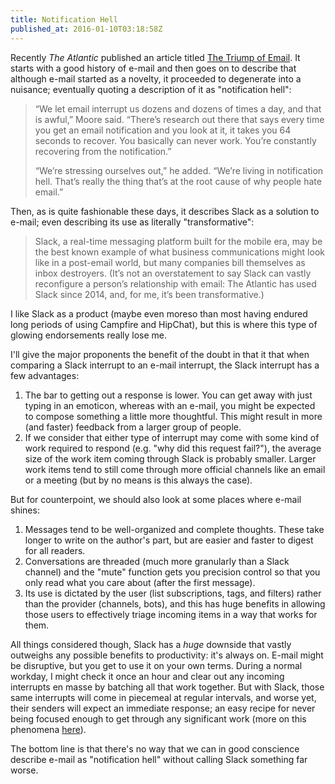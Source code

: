 ```yaml
---
title: Notification Hell
published_at: 2016-01-10T03:18:58Z
---
```


Recently _The Atlantic_ published an article titled [The Triump of
Email][atlantic]. It starts with a good history of e-mail and then goes on to
describe that although e-mail started as a novelty, it proceeded to degenerate
into a nuisance; eventually quoting a description of it as "notification hell":

> “We let email interrupt us dozens and dozens of times a day, and that is
> awful,” Moore said. “There’s research out there that says every time you get
> an email notification and you look at it, it takes you 64 seconds to recover.
> You basically can never work. You’re constantly recovering from the
> notification.”
>
> “We’re stressing ourselves out,” he added. “We’re living in notification
> hell. That’s really the thing that’s at the root cause of why people hate
> email.”

Then, as is quite fashionable these days, it describes Slack as a solution to
e-mail; even describing its use as literally "transformative":

> Slack, a real-time messaging platform built for the mobile era, may be the
> best known example of what business communications might look like in a
> post-email world, but many companies bill themselves as inbox destroyers.
> (It’s not an overstatement to say Slack can vastly reconfigure a person’s
> relationship with email: The Atlantic has used Slack since 2014, and, for me,
> it’s been transformative.)

I like Slack as a product (maybe even moreso than most having endured long
periods of using Campfire and HipChat), but this is where this type of glowing
endorsements really lose me.

I'll give the major proponents the benefit of the doubt in that it that when
comparing a Slack interrupt to an e-mail interrupt, the Slack interrupt has a
few advantages:

1. The bar to getting out a response is lower. You can get away with just
   typing in an emoticon, whereas with an e-mail, you might be expected to
   compose something a little more thoughtful. This might result in more (and
   faster) feedback from a larger group of people.
2. If we consider that either type of interrupt may come with some kind of work
   required to respond (e.g. "why did this request fail?"), the average size of
   the work item coming through Slack is probably smaller. Larger work
   items tend to still come through more official channels like an email or a
   meeting (but by no means is this always the case).

But for counterpoint, we should also look at some places where e-mail shines:

1. Messages tend to be well-organized and complete thoughts. These take longer
   to write on the author's part, but are easier and faster to digest for all
   readers.
2. Conversations are threaded (much more granularly than a Slack channel) and
   the "mute" function gets you precision control so that you only read what
   you care about (after the first message).
3. Its use is dictated by the user (list subscriptions, tags, and filters)
   rather than the provider (channels, bots), and this has huge benefits in
   allowing those users to effectively triage incoming items in a way that
   works for them.

All things considered though, Slack has a _huge_ downside that vastly
outweighs any possible benefits to productivity: it's always on. E-mail might
be disruptive, but you get to use it on your own terms. During a normal
workday, I might check it once an hour and clear out any incoming interrupts en
masse by batching all that work together. But with Slack, those same
interrupts will come in piecemeal at regular intervals, and worse yet, their
senders will expect an immediate response; an easy recipe for never being
focused enough to get through any significant work (more on this phenomena
[here][slack-distractor]).

The bottom line is that there's no way that we can in good conscience describe
e-mail as "notification hell" without calling Slack something far worse.

[atlantic]: http://www.theatlantic.com/technology/archive/2016/01/what-comes-after-email/422625/?single_page=true
[slack-distractor]: http://www.guilded.co/blog/2015/08/29/slack-the-ultimate-distractor.html
